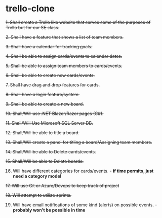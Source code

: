 # trello-clone
~~1. Shall create a Trello like website that serves some of the purposes of Trello but for our SE class.~~

~~2. Shall have a feature that shows a list of team members.~~

~~3. Shall have a calendar for tracking goals.~~

~~4. Shall be able to assign cards/events to calendar dates.~~

~~5. Shall be able to assign team members to cards/events.~~

~~6. Shall be able to create new cards/events.~~

~~7. Shall have drag and drop features for cards.~~

~~8. Shall have a login feature/system.~~

~~9. Shall be able to create a new board.~~

~~10. Shall/Will use .NET Blazor/Razor pages (C#).~~

~~11. Shall/Will Use Microsoft SQL Server DB.~~

~~12. Shall/Will be able to title a board.~~

~~13. Shall/Will create a panel for titling a board/Assigning team members.~~

~~14. Shall/Will be able to Delete cards/events.~~

~~15. Shall/Will be able to Delete boards.~~

16. Will have different categories for cards/events. - **if time permits, just need a category model**

~~17. Will use Git or Azure/Devops to keep track of project~~

~~18. Will attempt to utilize sprints.~~

19. Will have email notifications of some kind (alerts) on possible events. - **probably won't be possible in time**
